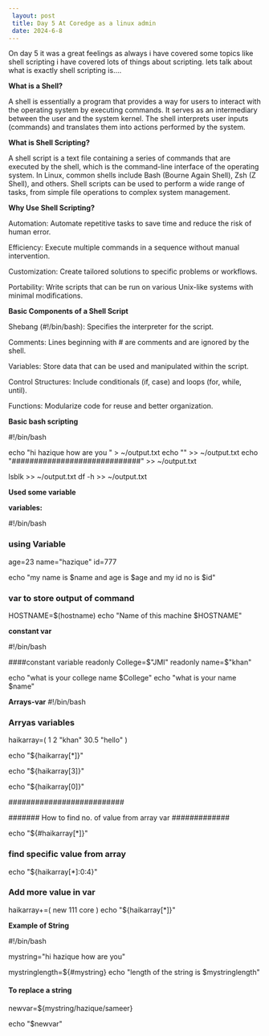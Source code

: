 ```yaml
---
 layout: post
 title: Day 5 At Coredge as a linux admin
 date: 2024-6-8
---
```


On day 5 it was a great feelings as always i have covered some topics like shell scripting
i have covered lots of things about scripting. lets talk about
what is exactly shell scripting is....


**What is a Shell?**

A shell is essentially a program that provides a way for users to interact with the operating system 
by executing commands. It serves as an intermediary between the user and the system kernel. The shell 
interprets user inputs (commands) and translates them into actions performed by the system.


**What is Shell Scripting?**

A shell script is a text file containing a series of commands that are executed by the shell, which is
the command-line interface of the operating system. In Linux, common shells include Bash (Bourne Again Shell),
Zsh (Z Shell), and others. Shell scripts can be used to perform a wide range of tasks, from simple file 
operations to complex system management.

**Why Use Shell Scripting?**

Automation: Automate repetitive tasks to save time and reduce the risk of human error.

Efficiency: Execute multiple commands in a sequence without manual intervention.

Customization: Create tailored solutions to specific problems or workflows.

Portability: Write scripts that can be run on various Unix-like systems with minimal modifications.

**Basic Components of a Shell Script**

Shebang (#!/bin/bash): Specifies the interpreter for the script.

Comments: Lines beginning with # are comments and are ignored by the shell.

Variables: Store data that can be used and manipulated within the script.

Control Structures: Include conditionals (if, case) and loops (for, while, until).

Functions: Modularize code for reuse and better organization.

**Basic bash scripting**

#!/bin/bash

echo "hi hazique how are you " > ~/output.txt
echo "" >> ~/output.txt
echo "#############################" >> ~/output.txt

lsblk >> ~/output.txt
df -h >> ~/output.txt

**Used some variable**

**variables:**

#!/bin/bash

### using Variable

age=23
name="hazique"
id=777

echo "my name is $name and age is $age and my id no is $id"

### var to store output of command ###

HOSTNAME=$(hostname)
echo "Name of this machine $HOSTNAME"

**constant var**

#!/bin/bash

####constant  variable
readonly College=$"JMI"
readonly name=$"khan"


echo "what is your college name $College"
echo "what is your name $name" 

**Arrays-var**
#!/bin/bash

### Arryas variables ###

haikarray=( 1 2 "khan" 30.5 "hello" )

echo "${haikarray[*]}"

echo "${haikarray[3]}"

echo "${haikarray[0]}"

##########################

####### How to find no. of value from array var #############

echo "${#haikarray[*]}"

### find  specific value from array ###

echo "${haikarray[*]:0:4}"

### Add more value in var ####

haikarray+=( new 111 core )
echo "${haikarray[*]}"

**Example of String**

#!/bin/bash

mystring="hi hazique how are you"

mystringlength=${#mystring}
echo "length of the string is $mystringlength"

#### To replace a string ###
newvar=${mystring/hazique/sameer}

echo "$newvar"


